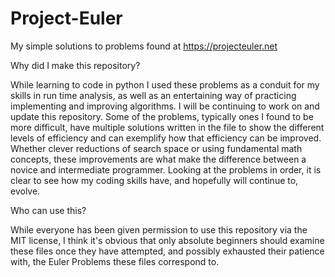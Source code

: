 # Project-Euler
My simple solutions to problems found at https://projecteuler.net

Why did I make this repository? 

While learning to code in python I used these problems as a conduit for my skills in run time analysis, as well as an entertaining 
way of practicing implementing and improving algorithms. I will be continuing to work on and update this repository. Some of the problems, typically ones I found to be more difficult, have 
multiple solutions written in the file to show the different levels of efficiency and can exemplify how that efficiency can be improved.
Whether clever reductions of search space or using fundamental math concepts, these improvements are what make the difference between a 
novice and intermediate programmer. Looking at the problems in order, it is clear to see how my coding skills have, and hopefully will continue to, evolve.

Who can use this? 
 
While everyone has been given permission to use this repository via the MIT license, I think it's obvious that only absolute beginners
should examine these files once they have attempted, and possibly exhausted their patience with, the Euler Problems these files correspond 
to. 





